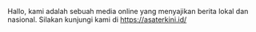 Hallo, kami adalah sebuah media online yang menyajikan berita lokal dan nasional. Silakan kunjungi kami di https://asaterkini.id/
